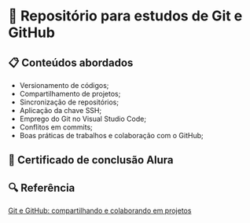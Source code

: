 <h1>📄 Repositório para estudos de Git e GitHub </h1>

<h2>📋 Conteúdos abordados </h2>

- Versionamento de códigos;
- Compartilhamento de projetos;
- Sincronização de repositórios;
- Aplicação da chave SSH;
- Emprego do Git no Visual Studio Code;
- Conflitos em commits;
- Boas práticas de trabalhos e colaboração com o GitHub;

<h2>📖 Certificado de conclusão Alura </h2>

<h2>🔍 Referência </h2>

[Git e GitHub: compartilhando e colaborando em projetos](https://cursos.alura.com.br/course/git-github-compartilhando-colaborando-projetos)
